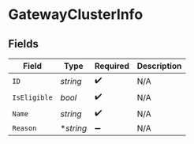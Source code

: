 # GatewayClusterInfo


## Fields

| Field              | Type               | Required           | Description        |
| ------------------ | ------------------ | ------------------ | ------------------ |
| `ID`               | *string*           | :heavy_check_mark: | N/A                |
| `IsEligible`       | *bool*             | :heavy_check_mark: | N/A                |
| `Name`             | *string*           | :heavy_check_mark: | N/A                |
| `Reason`           | **string*          | :heavy_minus_sign: | N/A                |